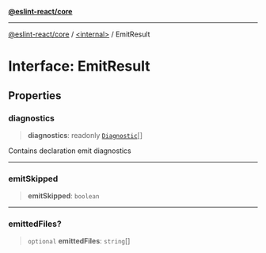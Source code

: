 [**@eslint-react/core**](../../README.md)

***

[@eslint-react/core](../../README.md) / [\<internal\>](../README.md) / EmitResult

# Interface: EmitResult

## Properties

### diagnostics

> **diagnostics**: readonly [`Diagnostic`](Diagnostic.md)[]

Contains declaration emit diagnostics

***

### emitSkipped

> **emitSkipped**: `boolean`

***

### emittedFiles?

> `optional` **emittedFiles**: `string`[]
